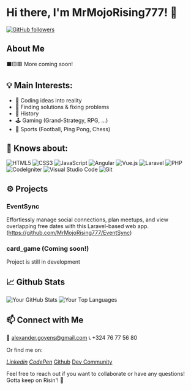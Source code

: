 # Hi there, I'm MrMojoRising777! 👋

[![GitHub followers](https://img.shields.io/github/followers/MrMojoRising777?label=Follow&style=social)](https://github.com/MrMojoRising777)

## About Me

⬛🟨🟥
More coming soon!

## 💡 Main Interests:

<ul>
  <li>💭 Coding ideas into reality</li> <li>🔎 Finding solutions & fixing problems</li> <li>📜 History</li> <li>🕹️ Gaming (Grand-Strategy, RPG, ...)</li> <li>🏓 Sports (Football, Ping Pong, Chess)</li>
</ul>

## 🧠 Knows about:

<img src="https://img.shields.io/badge/html5-%23E34F26.svg?style=for-the-badge&amp;logo=html5&amp;logoColor=white" alt="HTML5"> <img src="https://img.shields.io/badge/css3-%231572B6.svg?style=for-the-badge&amp;logo=css3&amp;logoColor=white" alt="CSS3"> <img src="https://img.shields.io/badge/javascript-%23323330.svg?style=for-the-badge&amp;logo=javascript&amp;logoColor=%23F7DF1E" alt="JavaScript"> <img src="https://img.shields.io/badge/angular-%23DD0031.svg?style=for-the-badge&amp;logo=angular&amp;logoColor=white" alt="Angular"> <img src="https://img.shields.io/badge/vuejs-%2335495e.svg?style=for-the-badge&amp;logo=vue.js&amp;logoColor=%234FC08D" alt="Vue.js"> <img src="https://img.shields.io/badge/laravel-%23FF2D20.svg?style=for-the-badge&amp;logo=laravel&amp;logoColor=white" alt="Laravel"> <img src="https://img.shields.io/badge/php-%23777BB4.svg?style=for-the-badge&amp;logo=php&amp;logoColor=white" alt="PHP"> <img src="https://img.shields.io/badge/codeigniter-%23EF4223.svg?style=for-the-badge&amp;logo=codeigniter&amp;logoColor=white" alt="CodeIgniter"> <img src="https://img.shields.io/badge/visualstudiocode-%23007ACC.svg?style=for-the-badge&amp;logo=visual-studio-code&amp;logoColor=white" alt="Visual Studio Code"> <img src="https://img.shields.io/badge/git-%23F05033.svg?style=for-the-badge&amp;logo=git&amp;logoColor=white" alt="Git">

## ⚙️ Projects

### EventSync
Effortlessly manage social connections, plan meetups, and view overlapping free dates with this Laravel-based web app.
(https://github.com/MrMojoRising777/EventSync)

### card_game (Coming soon!)
Project is still in development

## 📈 Github Stats

![Your GitHub Stats](https://github-readme-stats.vercel.app/api?username=MrMojoRising777&show_icons=true&hide=issues,contribs&theme=radical) ![Your Top Languages](https://github-readme-stats.vercel.app/api/top-langs/?username=MrMojoRising777&layout=compact&theme=radical)

## 📫 Connect with Me

📧 alexander.goyens@gmail.com
📞 +324 76 77 56 80

<p class="links">Or find me on:</p>
<a href="https://www.linkedin.com/in/alexander-goyens-a0a8a2224/" target="blank"><i class="fab fa-linkedin">Linkedin</i></a>
<a href="https://codepen.io/MrMojoRising777" target="blank"><i class="fab fa-codepen"> CodePen</i></a>
<a href="https://github.com/MrMojoRising777" target="blank"><i class="fab fa-github"></i> Github</a>
<a href="https://dev.to/mrmojorising777" target="blank"><i class="fab fa-dev"></i> Dev Community</a>

Feel free to reach out if you want to collaborate or have any questions!
Gotta keep on Risin'! 🚀

